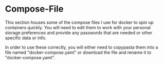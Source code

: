 # Compose-File

This section houses some of the compose files I use for docker to spin up containers quickly. You will need to edit them to work with your personal storage preferences and provide any passwords that are needed or other specific data or info.

In order to use these correctly, you will either need to copypasta them into a file named "docker-compose.yaml" or download the file and rename it to "docker-compose.yaml".
